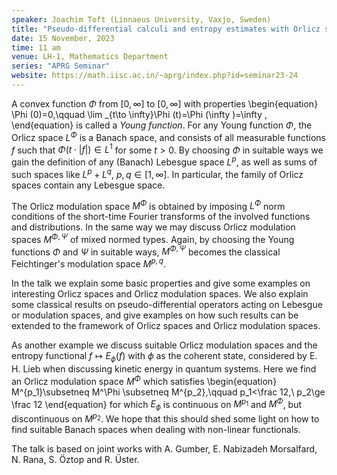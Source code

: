 ```yaml
---
speaker: Joachim Toft (Linnaeus University, Vaxjo, Sweden)
title: "Pseudo-differential calculi and entropy estimates with Orlicz spaces and Orlicz modulation spaces"
date: 15 November, 2023
time: 11 am
venue: LH-1, Mathematics Department
series: "APRG Seminar"
website: https://math.iisc.ac.in/~aprg/index.php?id=seminar23-24
---
```


A convex function $\Phi$ from $[0,\infty ]$ to $[0,\infty]$ with properties
\begin{equation}
\Phi (0)=0,\qquad \lim _{t\to \infty}\Phi (t)=\Phi (\infty )=\infty ,
\end{equation}
is called a _Young function_. For any Young function $\Phi$, the Orlicz space $L^\Phi$ is a Banach space,
and consists of all measurable functions $f$ such that $\Phi (t\cdot |f|)\in L^1$ for some $t>0$. By choosing
$\Phi$ in suitable ways we gain the definition of any (Banach) Lebesgue space $L^p$, as well as sums of such
spaces like $L^p+L^q$, $p,q\in [1,\infty ]$. In particular, the family of Orlicz spaces contain any Lebesgue space.

The Orlicz modulation space $M^{\Phi}$ is obtained by imposing $L^\Phi$ norm conditions of the short-time Fourier
transforms of the involved functions and distributions. In the same way we may discuss Orlicz modulation spaces
$M^{\Phi ,\Psi}$ of mixed normed types. Again, by choosing the Young functions $\Phi$ and $\Psi$ in suitable ways,
$M^{\Phi ,\Psi}$ becomes the classical Feichtinger's modulation space $M^{p,q}$. 

In the talk we explain some basic properties and give some examples on interesting Orlicz spaces and Orlicz
modulation spaces. We also explain some classical results on pseudo-differential operators acting on Lebesgue or
modulation spaces, and give examples on how such results can be extended to the framework of Orlicz spaces and
Orlicz modulation spaces.

As another example we discuss suitable Orlicz modulation spaces and the entropy functional $f\mapsto E_\phi (f)$
with $\phi$ as the coherent state, considered by E. H. Lieb when discussing kinetic energy in quantum systems. Here we find an
Orlicz modulation space $M^\Phi$ which satisfies
\begin{equation}
M^{p_1}\subsetneq M^\Phi \subsetneq M^{p_2},\qquad p_1<\frac 12,\ p_2\ge \frac 12
\end{equation}
for which $E_\phi$ is continuous on $M^{p_1}$ and $M^\Phi$, but discontinuous on $M^{p_2}$. We hope that this should
shed some light on how to find suitable Banach spaces when dealing with non-linear functionals.

The talk is based on joint works with A. Gumber, E. Nabizadeh Morsalfard, N. Rana, S. &Ouml;ztop and R. &Uuml;ster.
